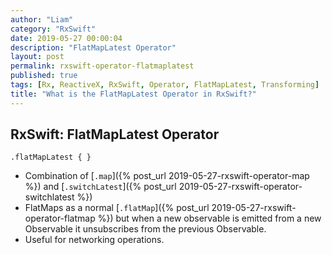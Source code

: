 ```yaml
---
author: "Liam"
category: "RxSwift"
date: 2019-05-27 00:00:04
description: "FlatMapLatest Operator"
layout: post
permalink: rxswift-operator-flatmaplatest
published: true
tags: [Rx, ReactiveX, RxSwift, Operator, FlatMapLatest, Transforming]
title: "What is the FlatMapLatest Operator in RxSwift?"
---
```


## RxSwift: FlatMapLatest Operator

`.flatMapLatest { }`

- Combination of [`.map`]({% post_url 2019-05-27-rxswift-operator-map %}) and [`.switchLatest`]({% post_url 2019-05-27-rxswift-operator-switchlatest %})
- FlatMaps as a normal [`.flatMap`]({% post_url 2019-05-27-rxswift-operator-flatmap %}) but when a new observable is emitted from a new Observable it
unsubscribes from the previous Observable.
- Useful for networking operations.
